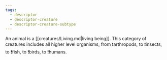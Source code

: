 ```yaml
---
tags:
  - descriptor
  - descriptor-creature
  - descriptor-creature-subtype
---
```

An animal is a [[creatures/Living.md|living being]]. This category of creatures includes all higher level organisms, from ❗arthropods, to ❗insects, to ❗fish, to ❗birds, to ❗humans.